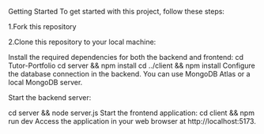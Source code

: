 Getting Started
To get started with this project, follow these steps:

1.Fork this repository

2.Clone this repository to your local machine:

Install the required dependencies for both the backend and frontend:
cd Tutor-Portfolio
cd server && npm install
cd ../client && npm install
Configure the database connection in the backend. You can use MongoDB Atlas or a local MongoDB server.

Start the backend server:

cd server && node server.js
Start the frontend application:
cd client && npm run dev
Access the application in your web browser at http://localhost:5173.
